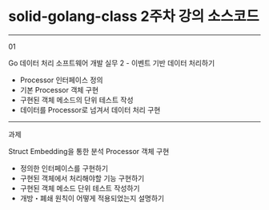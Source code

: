 # solid-golang-class 2주차 강의 소스코드

---
01

Go 데이터 처리 소프트웨어 개발 실무 2 - 이벤트 기반 데이터 처리하기
- Processor 인터페이스 정의
- 기본 Processor 객체 구현
- 구현된 객체 메소드의 단위 테스트 작성
- 데이터를 Processor로 넘겨서 데이터 처리 구현
---
과제

Struct Embedding을 통한 분석 Processor 객체 구현
- 정의한 인터페이스를 구현하기
- 구현된 객체에서 처리해야할 기능 구현하기
- 구현된 객체 메소드 단위 테스트 작성하기
- 개방・폐쇄 원칙이 어떻게 적용되었는지 설명하기